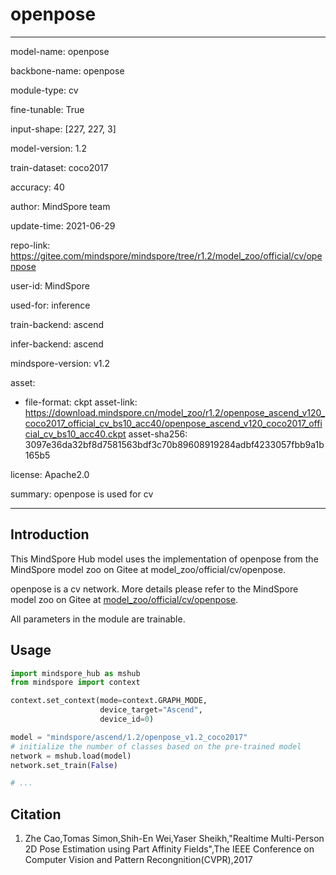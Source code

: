 # openpose

---

model-name: openpose

backbone-name: openpose

module-type: cv

fine-tunable: True

input-shape: [227, 227, 3]

model-version: 1.2

train-dataset: coco2017

accuracy: 40

author: MindSpore team

update-time: 2021-06-29

repo-link: <https://gitee.com/mindspore/mindspore/tree/r1.2/model_zoo/official/cv/openpose>

user-id: MindSpore

used-for: inference

train-backend: ascend

infer-backend: ascend

mindspore-version: v1.2

asset:

-
    file-format: ckpt
    asset-link: <https://download.mindspore.cn/model_zoo/r1.2/openpose_ascend_v120_coco2017_official_cv_bs10_acc40/openpose_ascend_v120_coco2017_official_cv_bs10_acc40.ckpt>
    asset-sha256: 3097e36da32bf8d7581563bdf3c70b89608919284adbf4233057fbb9a1b165b5

license: Apache2.0

summary: openpose is used for cv

---

## Introduction

This MindSpore Hub model uses the implementation of openpose from the MindSpore model zoo on Gitee at model_zoo/official/cv/openpose.

openpose is a cv network. More details please refer to the MindSpore model zoo on Gitee at [model_zoo/official/cv/openpose](https://gitee.com/mindspore/mindspore/blob/r1.2/model_zoo/official/cv/openpose/README.md).

All parameters in the module are trainable.

## Usage

```python
import mindspore_hub as mshub
from mindspore import context

context.set_context(mode=context.GRAPH_MODE,
                    device_target="Ascend",
                    device_id=0)

model = "mindspore/ascend/1.2/openpose_v1.2_coco2017"
# initialize the number of classes based on the pre-trained model
network = mshub.load(model)
network.set_train(False)

# ...
```

## Citation

1. Zhe Cao,Tomas Simon,Shih-En Wei,Yaser Sheikh,"Realtime Multi-Person 2D Pose Estimation using Part Affinity Fields",The IEEE Conference on Computer Vision and Pattern Recongnition(CVPR),2017
